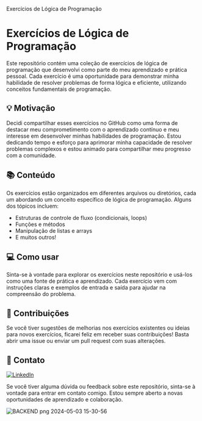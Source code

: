 Exercícios de Lógica de Programação

# Exercícios de Lógica de Programação



Este repositório contém uma coleção de exercícios de lógica de programação que desenvolvi como parte do meu aprendizado e prática pessoal. Cada exercício é uma oportunidade para demonstrar minha habilidade de resolver problemas de forma lógica e eficiente, utilizando conceitos fundamentais de programação.

## 💡 Motivação
Decidi compartilhar esses exercícios no GitHub como uma forma de destacar meu comprometimento com o aprendizado contínuo e meu interesse em desenvolver minhas habilidades de programação. Estou dedicando tempo e esforço para aprimorar minha capacidade de resolver problemas complexos e estou animado para compartilhar meu progresso com a comunidade.

## 📚 Conteúdo
Os exercícios estão organizados em diferentes arquivos ou diretórios, cada um abordando um conceito específico de lógica de programação. Alguns dos tópicos incluem:

- Estruturas de controle de fluxo (condicionais, loops)
- Funções e métodos
- Manipulação de listas e arrays
- E muitos outros!

## 💻  Como usar
Sinta-se à vontade para explorar os exercícios neste repositório e usá-los como uma fonte de prática e aprendizado. Cada exercício vem com instruções claras e exemplos de entrada e saída para ajudar na compreensão do problema.

## 💎 Contribuições
Se você tiver sugestões de melhorias nos exercícios existentes ou ideias para novos exercícios, ficarei feliz em receber suas contribuições! Basta abrir uma issue ou enviar um pull request com suas alterações.

## 📲 Contato
[![LinkedIn](https://img.shields.io/badge/linkedin-%230077B5.svg?style=for-the-badge&logo=linkedin&logoColor=white)](https://www.linkedin.com/in/douglasgrund)

Se você tiver alguma dúvida ou feedback sobre este repositório, sinta-se à vontade para entrar em contato comigo. Estou sempre aberto a novas oportunidades de aprendizado e colaboração.

![BACKEND png 2024-05-03 15-30-56](https://github.com/Grund89/Algorithmic_Logic/assets/134496573/ed1a5df2-91db-4b18-b560-ec1eaa902b1f)

